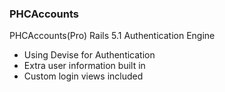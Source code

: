 ### PHCAccounts

PHCAccounts(Pro) Rails 5.1 Authentication Engine  

- Using Devise for Authentication
- Extra user information built in
- Custom login views included
